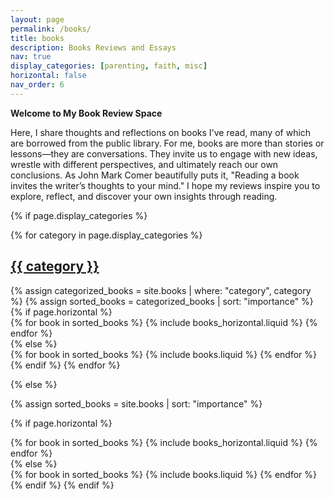 ```yaml
---
layout: page
permalink: /books/
title: books
description: Books Reviews and Essays
nav: true
display_categories: [parenting, faith, misc]
horizontal: false
nav_order: 6
---
```


**Welcome to My Book Review Space**

Here, I share thoughts and reflections on books I've read, many of which are borrowed from the public library. For me, books are more than stories or lessons—they are conversations. They invite us to engage with new ideas, wrestle with different perspectives, and ultimately reach our own conclusions. As John Mark Comer beautifully puts it, "Reading a book invites the writer’s thoughts to your mind." I hope my reviews inspire you to explore, reflect, and discover your own insights through reading.



<!-- pages/books.md -->

{% if page.display_categories %}
<div class="books">
  <!-- Display categorized books -->
  {% for category in page.display_categories %}
  <a id="{{ category }}" href=".#{{ category }}">
    <h2 class="category">{{ category }}</h2>
  </a>
  {% assign categorized_books = site.books | where: "category", category %}
  {% assign sorted_books = categorized_books | sort: "importance" %}
  <!-- Generate cards for each book -->
  {% if page.horizontal %}
  <div class="container">
    <div class="row row-cols-1 row-cols-md-2">
    {% for book in sorted_books %}
      {% include books_horizontal.liquid %}
    {% endfor %}
    </div>
  </div>
  {% else %}
  <div class="row row-cols-1 row-cols-md-3">
    {% for book in sorted_books %}
      {% include books.liquid %}
    {% endfor %}
  </div>
  {% endif %}
  {% endfor %}

{% else %}

<!-- Display books without categories -->

{% assign sorted_books = site.books | sort: "importance" %}

  <!-- Generate cards for each book -->

{% if page.horizontal %}

  <div class="container">
    <div class="row row-cols-1 row-cols-md-2">
    {% for book in sorted_books %}
      {% include books_horizontal.liquid %}
    {% endfor %}
    </div>
  </div>
  {% else %}
  <div class="row row-cols-1 row-cols-md-3">
    {% for book in sorted_books %}
      {% include books.liquid %}
    {% endfor %}
  </div>
  {% endif %}
{% endif %}
</div>
